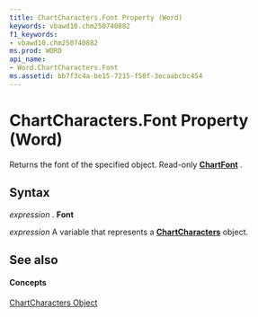 ```yaml
---
title: ChartCharacters.Font Property (Word)
keywords: vbawd10.chm250740882
f1_keywords:
- vbawd10.chm250740882
ms.prod: WORD
api_name:
- Word.ChartCharacters.Font
ms.assetid: bb7f3c4a-be15-7215-f50f-3ecaabcbc454
---
```



# ChartCharacters.Font Property (Word)

Returns the font of the specified object. Read-only  **[ChartFont](chartfont-object-word.md)** .


## Syntax

 _expression_ . **Font**

 _expression_ A variable that represents a **[ChartCharacters](chartcharacters-object-word.md)** object.


## See also


#### Concepts


[ChartCharacters Object](chartcharacters-object-word.md)

